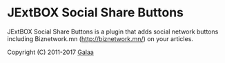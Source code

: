 JExtBOX Social Share Buttons
========
JExtBOX Social Share Buttons is a plugin that adds social network buttons including Biznetwork.mn (http://biznetwork.mn/) on your articles.

Copyright (C) 2011-2017 [Galaa](http://galaa.mn)
